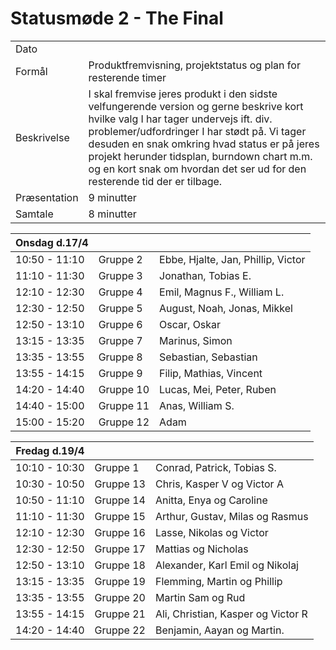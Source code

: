 # Statusmøde 2 - The Final

|               |               |
| ------------- | ------------- |
| Dato          |  |
| Formål        | Produktfremvisning, projektstatus og plan for resterende timer  |
| Beskrivelse   | I skal fremvise jeres produkt i den sidste velfungerende version og gerne beskrive kort hvilke valg I har tager undervejs ift. div. problemer/udfordringer I har stødt på. Vi tager desuden en snak omkring hvad status er på jeres projekt herunder tidsplan, burndown chart m.m. og en kort snak om hvordan det ser ud for den resterende tid der er tilbage. |  
| Præsentation  | 9 minutter    |
| Samtale       | 8 minutter    |




| Onsdag d.17/4 |           |              |
|---------------|-----------|------------------------------------|
| 10:50 - 11:10 | Gruppe 2  | Ebbe, Hjalte, Jan, Phillip, Victor |
| 11:10 - 11:30 | Gruppe 3  | Jonathan, Tobias E. |
| 12:10 - 12:30 | Gruppe 4  | Emil, Magnus F., William L. |
| 12:30 - 12:50 | Gruppe 5  | August, Noah, Jonas, Mikkel |
| 12:50 - 13:10 | Gruppe 6  | Oscar, Oskar |
| 13:15 - 13:35 | Gruppe 7  |  Marinus, Simon |
| 13:35 - 13:55 | Gruppe 8  | Sebastian, Sebastian |
| 13:55 - 14:15 | Gruppe 9 | Filip, Mathias, Vincent |
| 14:20 - 14:40 | Gruppe 10 | Lucas, Mei, Peter, Ruben |
| 14:40 - 15:00 | Gruppe 11 | Anas, William S. |
| 15:00 - 15:20 | Gruppe 12 | Adam |

<!-- Caroline er med på statusmøde for hold 2 onsdag 
- Rasmus er med på statusmøde for hold 2 onsdag -->

| Fredag d.19/4 |           |              |
|---------------|-----------|--------------|
| 10:10 - 10:30 | Gruppe 1  | Conrad, Patrick, Tobias S.  |
| 10:30 - 10:50 | Gruppe 13  | Chris, Kasper V og Victor A |
| 10:50 - 11:10 | Gruppe 14  |  Anitta, Enya og Caroline |
| 11:10 - 11:30 | Gruppe 15  | Arthur, Gustav, Milas og Rasmus |
| 12:10 - 12:30 | Gruppe 16  | Lasse, Nikolas og Victor |
| 12:30 - 12:50 | Gruppe 17  |  Mattias og Nicholas |
| 12:50 - 13:10 | Gruppe 18  | Alexander, Karl Emil og Nikolaj |
| 13:15 - 13:35 | Gruppe 19  | Flemming, Martin og Phillip  | 
| 13:35 - 13:55 | Gruppe 20  | Martin Sam og Rud  |
| 13:55 - 14:15 | Gruppe 21 | Ali, Christian, Kasper og Victor R  |
| 14:20 - 14:40 | Gruppe 22 |  Benjamin, Aayan og Martin.  |
